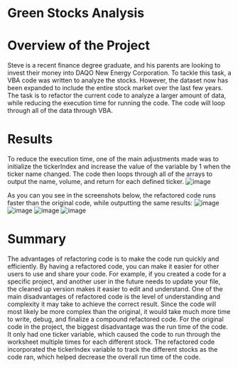 # Green Stocks Analysis


# Overview of the Project

Steve is a recent finance degree graduate, and his parents are looking to invest their money into DAQO New Energy Corporation.  To tackle this task, a VBA code was written to analyze the stocks.
However, the dataset now has been expanded to include the entire stock market over the last few years.  The task is to refactor the current code to analyze a larger amount of data, while reducing the execution time for running the code.  The code will loop through all of the data through VBA.

# Results
To reduce the execution time, one of the main adjustments made was to initialize the tickerIndex and increase the value of the variable by 1 when the ticker name changed.  The code then loops through all of the arrays to output the name, volume, and return for each defined ticker.
![image](https://user-images.githubusercontent.com/111592990/215458619-70ed004f-adb1-402c-afef-17ee43e03462.png)

As you can you see in the screenshots below, the refactored code runs faster than the original code, while outputting the same results:
![image](https://user-images.githubusercontent.com/111592990/215458692-1747fd49-67b1-485e-a84d-759aad061446.png)
![image](https://user-images.githubusercontent.com/111592990/215458728-0b28016b-0e6a-478b-8d08-1dbb70d1853d.png)
![image](https://user-images.githubusercontent.com/111592990/215458770-8101701a-ed4f-4de1-a18a-f51d73b08821.png)
![image](https://user-images.githubusercontent.com/111592990/215458791-74447403-4a70-46d0-891f-6b0e5ce1350c.png)
# Summary
The advantages of refactoring code is to make the code run quickly and efficiently.  By having a refactored code, you can make it easier for other users to use and share your code.  For example, if you created a code for a specific project, and another user in the future needs to update your file, the cleaned up version makes it easier to edit and understand.
One of the main disadvantages of refactored code is the level of understanding and complexity it may take to achieve the correct result.  Since the code will most likely be more complex than the original, it would take much more time to write, debug, and finalize a compound refactored code.
For the original code in the project, the biggest disadvantage was the run time of the code.  It only had one ticker variable, which caused the code to run through the worksheet multiple times for each different stock.  The refactored code incorporated the tickerIndex variable to track the different stocks as the code ran, which helped decrease the overall run time of the code.
